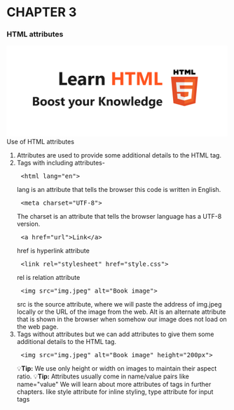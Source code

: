 # CHAPTER 3
### HTML attributes

![Banner](https://github.com/Ninja-Vikash/Assets/blob/main/HTML%20Assets/HTML.png)
Use of HTML attributes
<ol>
<li>Attributes are used to provide some additional details to the HTML tag.</li>
<li>Tags with including attributes-</li>
<pre> &lthtml lang="en"&gt </pre> 
<span>lang is an attribute that tells the browser this code is written in English.</span>
<pre> &ltmeta charset="UTF-8"&gt </pre>
<span>The charset is an attribute that tells the browser language has a UTF-8 version.</span>
<pre> &lta href="url"&gtLink&lt/a&gt </pre>
<span>href is hyperlink attribute</span>
<pre> &ltlink rel="stylesheet" href="style.css"&gt </pre>
<span>rel is relation attribute</span>
<pre> &ltimg src="img.jpeg" alt="Book image"&gt </pre>
<span>src is the source attribute, where we will paste the address of img.jpeg locally or the URL of the image from the web. Alt is an alternate attribute that is shown in the browser when somehow our image does not load on the web page.</span>
<li>Tags without attributes but we can add attributes to give them some additional details to the HTML tag.</li>
<pre> &ltimg src="img.jpeg" alt="Book image" height="200px"&gt </pre>
💡<b>Tip:</b> We use only height or width on images to maintain their aspect ratio.
  💡<b>Tip:</b> Attributes usually come in name/value pairs like name="value"
<span>We will learn about more attributes of tags in further chapters. like style attribute for inline styling, type attribute for input tags</span>
</ol>
